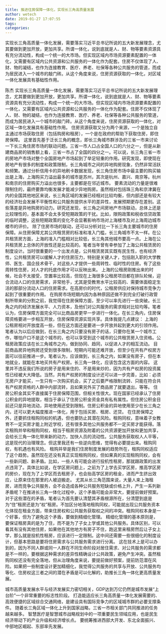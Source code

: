```yaml
---
title: 推进住房保障一体化，实现长三角高质量发展
author: wetech
date: 2019-01-27 17:07:55
tags: 
categories: 
---
```

实现长三角高质量一体化发展，需要落实习近平总书记所说的五大新发展理念，尤其要做到更加开放，更加共享。所谓一体化，说到底就是人、财、物等要素资源具有充分流动性，构成一个统一的大市场。但实现区域内市场资源要素配置的一体化，又需要有区域内公共资源和公共服务的一体化作为配套。住房不仅体现了人、财、物的凝结，也作为连接教育、医疗、养老、社保等各种公共服务的管道，而成为居民进入一个城市的敲门砖。从这个角度来说，住房资源获取的一体化，对区域一体化发展具有基础性作用。
<!-- more -->
陈杰
实现长三角高质量一体化发展，需要落实习近平总书记所说的五大新发展理念，尤其要做到更加开放，更加共享。所谓一体化，说到底就是人、财、物等要素资源具有充分流动性，构成一个统一的大市场。但实现区域内市场资源要素配置的一体化，又需要有区域内公共资源和公共服务的一体化作为配套。住房不仅体现了人、财、物的凝结，也作为连接教育、医疗、养老、社保等各种公共服务的管道，而成为居民进入一个城市的敲门砖。从这个角度来说，住房资源获取的一体化，对区域一体化发展具有基础性作用。
住房资源获取又分为两个来源，一个是独立自主通过市场获取住房（包括购房和租房），一个是在政府的帮助下获取住房，即住房保障。
这里首先基于泛长三角的概念，即长三角城市群涉及的三省一市来讨论一下长三角住房市场的联动问题。三省一市人口占全国人口的六分之一，但是从新建商品房的销售额上看，三省一市占了全国的四分之一。可以说，长三角三省一市的房地产市场对整个全国房地产市场起到了举足轻重的作用。研究发现，即使现在房地产有很多的制度和政策限制，长三角城市之间的异地购房现象，仍然非常活跃和频繁。通过分析信用卡的异地刷卡数据发现，长三角住房市场中最主要的购买输出是上海，上海购买力溢出最多的城市是苏州，其次是杭州、嘉兴、南京等。杭州和南京的住房购买力溢出也很多，主要都是在邻近城市。
要素流动的力量是很难限制住的，最终要靠均衡发展才能减少异地购房。虽然相对包括珠三角和京津冀在内的全国其他地区来说，长三角区域的发展已经相对比较均衡，但内部还是有较大的经济社会发展不平衡性和公共服务提供水平的差异性，发展预期更存在差别。这些落差是异地购房的动力。研究还发现，长三角之间房地产市场联动，总体上还是比较理性的，基本面不会太多受短期政策的干扰。比如，限购政策和税收信贷政策的临时调整，这些短期政策的变化不会显著影响市场对上海楼市及对上海周边城市楼市的评价。
除了住房市场的联动，还可以分析对比一下长三角主要城市的住房保障。从住房保障尤其公共租赁房的标准和准入门槛，长三角城市不太一样。在公共租赁房方面，上海的准入门槛相对比较低，长三角其他城市要高一点。上海在公共租赁房上总体的开放性还是比较高的。笔者当年曾有幸参加了上海公共租赁房的制度设计。当时很重要的一个出发点是，公共租赁房其实既有民生性，也有经济性，公共租赁房可以缓解人才的住房压力，特别是关键人才，包括刚入职的大学教师、医生、国企技术骨干，对这些人才提供一些周转性、临时性的住房。有了这些周转性住房，对人才的托底作用才可以反映出来。
上海的公租房刚推出来的时候，社会不太接受，空置率比较高，但现在上海很多公租房项目都在排队轮候，迎合流动人口的住房需求，非常抢手，尤其是受教育水平比较高的、需要体面稳定生活的那部分流动人口的住房需求。在高房价的时代，公租房供应对保持城市竞争力起到了很重要的作用。
在购房市场短期内因为各种原因还做不到完全打破行政管制所带来的分割之前，我觉得在住房保障方面，至少可以率先进行一些突破。长三角之内的经济发展水平、人力资本，及他们对公共服务的需求相对比较均等。笔者认为，住房保障方面完全可以比商品房更早一步进行一体化。在长三角内，住房保障资格要进一步相互开放，住房保障资源实现共享。具体我提几点建议：
上海的公租房相对开放度高一些，但在这方面还是要进一步开放并起到更大的引领作用。笔者认为以后应做到，在长三角之内只要没有房子的话，只要你在某一个城市工作，哪怕户口不是这个城市的，也可以享受到这个城市的公共租赁房入住资格。公租房政策应该在长三角城市之内，做到协同、趋同，以促进人才的相互流动。
目前商品房异地购房还受到很多限制，短期内可能还难开放，但至少在共有产权房方面可以往前推进一步。笔者认为，应该做到，长三角之内，如果没有房子，但在本地就业，就能在本地买共有产权房。长三角一体化，应该包含这方面的内容。
这里并不违反我们所说的房子是用来住的、不是用来炒的，因为共有产权房的投资属性已经被大大降低。当然，共有产权房的制度设计还可以进一步完善，比如：必须无房户才能买，一生只有一次购买机会，买了之后要严格限制流转、只能在符合共有产权房资格的人群中内部流转，且如果另外买了商品房了就要退出，等等。
住房公积金其实不直接属于住房保障范围，但相关性很大。现在国家已经承认了住房公积金的异地提取，相当于承认了住房公积金资金具有私有属性。但住房公积金目前还只是异地流动，异地使用还受到限制。住房公积金的异地使用至少在长三角之内，还可以更大幅度推进一体化，用于包括买房、租房、还贷。
在住房保障之外，还要抓住租购同权的机遇，但也要防止其潜在风险。租购同权，意味着子女教育不一定买房才能上附近学校，还有很多其他公共服务都不一定买房才能获得。落实租购并举和租购同权，相当于租房资源及附着的公共资源更加开放和更加共享，会给长三角一体化带来新的动力，加快人员的流动性。公共服务获取权人人平等，这是现代的治理理念。但这里我还有一些逆向思维，觉得有必要提出来。租购同权，有机遇也有风险。
租购并举是我们住房制度发展的趋势所在，租购同权适应了这个趋势。虽然现在还没有真正实现租购同权，但如果真的实现租购同权，会有一些新问题、新矛盾。比如，一些人有可能会进行投机性租房，那就跟政策的出发点违背了。具体比如说，在学区房问题上，之前为了上学去买学区房，推高学区房的房价，现在为了上学区而去租房子，也会抬高学区房的租金，进而产生挤出效应，让原来住在那里的人被迫搬走。
尤其从长三角范围来说，大量人来上海租房，进而竞争公共服务，会不会造成各种公共服务短缺或价格上升，产生一系列新矛盾呢？在推进长三角一体化过程中，这个矛盾可能会非常大，要提前做好预案。对于这些潜在的矛盾，笔者认为首先要认清楚其矛盾根源所在，分清楚到底是为“住”租房还是为“权”租房。不加区分地落地租购同权，可能就出现公共服务资本化体现在租金方面，带来住房权和公共服务获取权之间的冲突。租购同权本身是一个好事，但为了避免这个矛盾，要做到精细化管理。
精细化管理的基本原则是，要保证租房真的是为了住，而不是为了子女上学或其他公共服务。具体区别，可以看其有没有其他住房，如果他在其他地方有房子不住，跑这里来租房然后让子女上学，那么就是投机性租房，应该进行一定限制。这中间还需要一些很细化的制度设计，但基本思路是要将住房需求与公共服务需求进行分离。
这在技术上是可以办到的，因为不同人群或同一人群在不同生命阶段对居住需求、对公共服务的需求都是不一样的，要根据这种需求的差异性精确设计公共政策，避免产生冲突。虽然租购同权还没有完全落地，但从治理角度来说，要提前做好预案，提前防范潜在风险。如果把一些制度设计更加精细化，我觉得公共服务的共享与开放、公共服务均等化、住房权这三者之间的潜在矛盾是可以化解的，助推长三角一体化更高质量发展。
 
 
 
城市高质量发展水平与经济发展实力密切相关，GDP达到万亿仍然是城市发展“上台阶”一个非常重要的标志性阶段。
打造能适应长三角高质量一体化发展需要的、高效便捷的区域综合交通网络，是建设具有国际竞争力的区域城市群的必要支撑条件。
随着长三角区域一体化上升到国家战略，三省一市相关部门共同推进的任务越来越多。
智慧医疗是智慧城市战略规划中的一项重要民生领域应用，也是民生经济带动下的产业升级和经济增长点。
要统筹推进西部大开发、东北全面振兴、中部地区崛起、东部率先发展。
